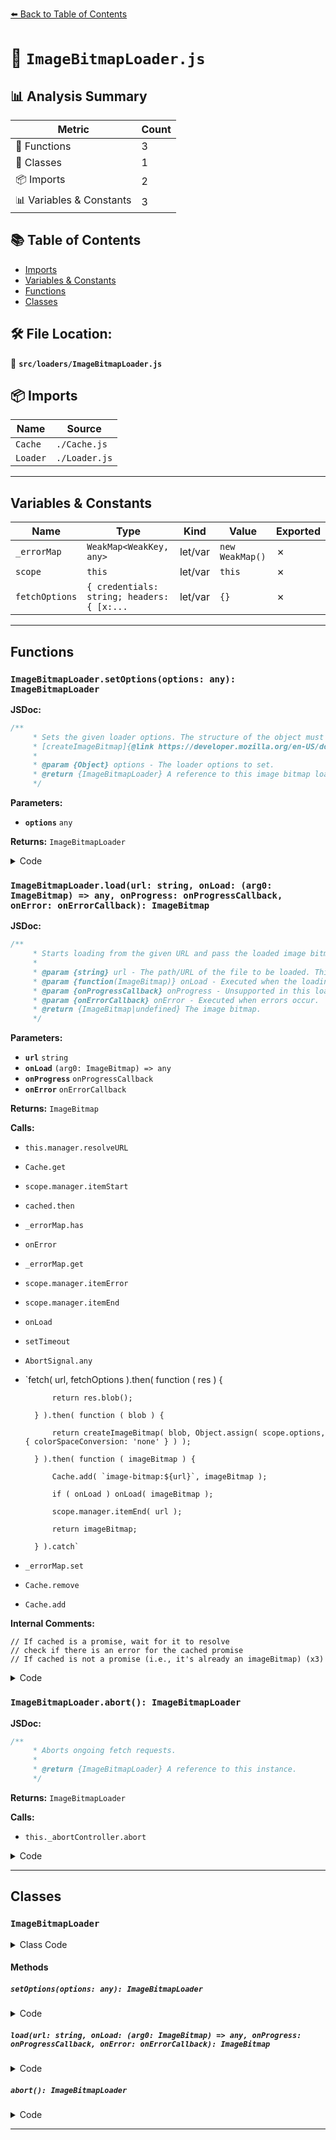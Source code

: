 [⬅️ Back to Table of Contents](../../index.md)

# 📄 `ImageBitmapLoader.js`

## 📊 Analysis Summary

| Metric | Count |
|--------|-------|
| 🔧 Functions | 3 |
| 🧱 Classes | 1 |
| 📦 Imports | 2 |
| 📊 Variables & Constants | 3 |

## 📚 Table of Contents

- [Imports](#imports)
- [Variables & Constants](#variables-constants)
- [Functions](#functions)
- [Classes](#classes)

## 🛠️ File Location:
📂 **`src/loaders/ImageBitmapLoader.js`**

## 📦 Imports

| Name | Source |
|------|--------|
| `Cache` | `./Cache.js` |
| `Loader` | `./Loader.js` |


---

## Variables & Constants

| Name | Type | Kind | Value | Exported |
|------|------|------|-------|----------|
| `_errorMap` | `WeakMap<WeakKey, any>` | let/var | `new WeakMap()` | ✗ |
| `scope` | `this` | let/var | `this` | ✗ |
| `fetchOptions` | `{ credentials: string; headers: { [x:...` | let/var | `{}` | ✗ |


---

## Functions

### `ImageBitmapLoader.setOptions(options: any): ImageBitmapLoader`

**JSDoc:**
```typescript
/**
	 * Sets the given loader options. The structure of the object must match the `options` parameter of
	 * [createImageBitmap]{@link https://developer.mozilla.org/en-US/docs/Web/API/Window/createImageBitmap}.
	 *
	 * @param {Object} options - The loader options to set.
	 * @return {ImageBitmapLoader} A reference to this image bitmap loader.
	 */
```

**Parameters:**

- **`options`** `any`

**Returns:** `ImageBitmapLoader`

<details><summary>Code</summary>

```typescript
setOptions( options ) {

		this.options = options;

		return this;

	}
```
</details>

### `ImageBitmapLoader.load(url: string, onLoad: (arg0: ImageBitmap) => any, onProgress: onProgressCallback, onError: onErrorCallback): ImageBitmap`

**JSDoc:**
```typescript
/**
	 * Starts loading from the given URL and pass the loaded image bitmap to the `onLoad()` callback.
	 *
	 * @param {string} url - The path/URL of the file to be loaded. This can also be a data URI.
	 * @param {function(ImageBitmap)} onLoad - Executed when the loading process has been finished.
	 * @param {onProgressCallback} onProgress - Unsupported in this loader.
	 * @param {onErrorCallback} onError - Executed when errors occur.
	 * @return {ImageBitmap|undefined} The image bitmap.
	 */
```

**Parameters:**

- **`url`** `string`
- **`onLoad`** `(arg0: ImageBitmap) => any`
- **`onProgress`** `onProgressCallback`
- **`onError`** `onErrorCallback`

**Returns:** `ImageBitmap`

**Calls:**

- `this.manager.resolveURL`
- `Cache.get`
- `scope.manager.itemStart`
- `cached.then`
- `_errorMap.has`
- `onError`
- `_errorMap.get`
- `scope.manager.itemError`
- `scope.manager.itemEnd`
- `onLoad`
- `setTimeout`
- `AbortSignal.any`
- `fetch( url, fetchOptions ).then( function ( res ) {

			return res.blob();

		} ).then( function ( blob ) {

			return createImageBitmap( blob, Object.assign( scope.options, { colorSpaceConversion: 'none' } ) );

		} ).then( function ( imageBitmap ) {

			Cache.add( `image-bitmap:${url}`, imageBitmap );

			if ( onLoad ) onLoad( imageBitmap );

			scope.manager.itemEnd( url );

			return imageBitmap;

		} ).catch`
- `_errorMap.set`
- `Cache.remove`
- `Cache.add`

**Internal Comments:**
```
// If cached is a promise, wait for it to resolve
// check if there is an error for the cached promise
// If cached is not a promise (i.e., it's already an imageBitmap) (x3)
```

<details><summary>Code</summary>

```typescript
load( url, onLoad, onProgress, onError ) {

		if ( url === undefined ) url = '';

		if ( this.path !== undefined ) url = this.path + url;

		url = this.manager.resolveURL( url );

		const scope = this;

		const cached = Cache.get( `image-bitmap:${url}` );

		if ( cached !== undefined ) {

			scope.manager.itemStart( url );

			// If cached is a promise, wait for it to resolve
			if ( cached.then ) {

				cached.then( imageBitmap => {

					// check if there is an error for the cached promise

					if ( _errorMap.has( cached ) === true ) {

						if ( onError ) onError( _errorMap.get( cached ) );

						scope.manager.itemError( url );
						scope.manager.itemEnd( url );

					} else {

						if ( onLoad ) onLoad( imageBitmap );

						scope.manager.itemEnd( url );

						return imageBitmap;

					}

				} );

				return;

			}

			// If cached is not a promise (i.e., it's already an imageBitmap)
			setTimeout( function () {

				if ( onLoad ) onLoad( cached );

				scope.manager.itemEnd( url );

			}, 0 );

			return cached;

		}

		const fetchOptions = {};
		fetchOptions.credentials = ( this.crossOrigin === 'anonymous' ) ? 'same-origin' : 'include';
		fetchOptions.headers = this.requestHeader;
		fetchOptions.signal = ( typeof AbortSignal.any === 'function' ) ? AbortSignal.any( [ this._abortController.signal, this.manager.abortController.signal ] ) : this._abortController.signal;

		const promise = fetch( url, fetchOptions ).then( function ( res ) {

			return res.blob();

		} ).then( function ( blob ) {

			return createImageBitmap( blob, Object.assign( scope.options, { colorSpaceConversion: 'none' } ) );

		} ).then( function ( imageBitmap ) {

			Cache.add( `image-bitmap:${url}`, imageBitmap );

			if ( onLoad ) onLoad( imageBitmap );

			scope.manager.itemEnd( url );

			return imageBitmap;

		} ).catch( function ( e ) {

			if ( onError ) onError( e );

			_errorMap.set( promise, e );

			Cache.remove( `image-bitmap:${url}` );

			scope.manager.itemError( url );
			scope.manager.itemEnd( url );

		} );

		Cache.add( `image-bitmap:${url}`, promise );
		scope.manager.itemStart( url );

	}
```
</details>

### `ImageBitmapLoader.abort(): ImageBitmapLoader`

**JSDoc:**
```typescript
/**
	 * Aborts ongoing fetch requests.
	 *
	 * @return {ImageBitmapLoader} A reference to this instance.
	 */
```

**Returns:** `ImageBitmapLoader`

**Calls:**

- `this._abortController.abort`

<details><summary>Code</summary>

```typescript
abort() {

		this._abortController.abort();
		this._abortController = new AbortController();

		return this;

	}
```
</details>


---

## Classes

### `ImageBitmapLoader`

<details><summary>Class Code</summary>

```ts
class ImageBitmapLoader extends Loader {

	/**
	 * Constructs a new image bitmap loader.
	 *
	 * @param {LoadingManager} [manager] - The loading manager.
	 */
	constructor( manager ) {

		super( manager );

		/**
		 * This flag can be used for type testing.
		 *
		 * @type {boolean}
		 * @readonly
		 * @default true
		 */
		this.isImageBitmapLoader = true;

		if ( typeof createImageBitmap === 'undefined' ) {

			console.warn( 'THREE.ImageBitmapLoader: createImageBitmap() not supported.' );

		}

		if ( typeof fetch === 'undefined' ) {

			console.warn( 'THREE.ImageBitmapLoader: fetch() not supported.' );

		}

		/**
		 * Represents the loader options.
		 *
		 * @type {Object}
		 * @default {premultiplyAlpha:'none'}
		 */
		this.options = { premultiplyAlpha: 'none' };

		/**
		 * Used for aborting requests.
		 *
		 * @private
		 * @type {AbortController}
		 */
		this._abortController = new AbortController();

	}

	/**
	 * Sets the given loader options. The structure of the object must match the `options` parameter of
	 * [createImageBitmap]{@link https://developer.mozilla.org/en-US/docs/Web/API/Window/createImageBitmap}.
	 *
	 * @param {Object} options - The loader options to set.
	 * @return {ImageBitmapLoader} A reference to this image bitmap loader.
	 */
	setOptions( options ) {

		this.options = options;

		return this;

	}

	/**
	 * Starts loading from the given URL and pass the loaded image bitmap to the `onLoad()` callback.
	 *
	 * @param {string} url - The path/URL of the file to be loaded. This can also be a data URI.
	 * @param {function(ImageBitmap)} onLoad - Executed when the loading process has been finished.
	 * @param {onProgressCallback} onProgress - Unsupported in this loader.
	 * @param {onErrorCallback} onError - Executed when errors occur.
	 * @return {ImageBitmap|undefined} The image bitmap.
	 */
	load( url, onLoad, onProgress, onError ) {

		if ( url === undefined ) url = '';

		if ( this.path !== undefined ) url = this.path + url;

		url = this.manager.resolveURL( url );

		const scope = this;

		const cached = Cache.get( `image-bitmap:${url}` );

		if ( cached !== undefined ) {

			scope.manager.itemStart( url );

			// If cached is a promise, wait for it to resolve
			if ( cached.then ) {

				cached.then( imageBitmap => {

					// check if there is an error for the cached promise

					if ( _errorMap.has( cached ) === true ) {

						if ( onError ) onError( _errorMap.get( cached ) );

						scope.manager.itemError( url );
						scope.manager.itemEnd( url );

					} else {

						if ( onLoad ) onLoad( imageBitmap );

						scope.manager.itemEnd( url );

						return imageBitmap;

					}

				} );

				return;

			}

			// If cached is not a promise (i.e., it's already an imageBitmap)
			setTimeout( function () {

				if ( onLoad ) onLoad( cached );

				scope.manager.itemEnd( url );

			}, 0 );

			return cached;

		}

		const fetchOptions = {};
		fetchOptions.credentials = ( this.crossOrigin === 'anonymous' ) ? 'same-origin' : 'include';
		fetchOptions.headers = this.requestHeader;
		fetchOptions.signal = ( typeof AbortSignal.any === 'function' ) ? AbortSignal.any( [ this._abortController.signal, this.manager.abortController.signal ] ) : this._abortController.signal;

		const promise = fetch( url, fetchOptions ).then( function ( res ) {

			return res.blob();

		} ).then( function ( blob ) {

			return createImageBitmap( blob, Object.assign( scope.options, { colorSpaceConversion: 'none' } ) );

		} ).then( function ( imageBitmap ) {

			Cache.add( `image-bitmap:${url}`, imageBitmap );

			if ( onLoad ) onLoad( imageBitmap );

			scope.manager.itemEnd( url );

			return imageBitmap;

		} ).catch( function ( e ) {

			if ( onError ) onError( e );

			_errorMap.set( promise, e );

			Cache.remove( `image-bitmap:${url}` );

			scope.manager.itemError( url );
			scope.manager.itemEnd( url );

		} );

		Cache.add( `image-bitmap:${url}`, promise );
		scope.manager.itemStart( url );

	}

	/**
	 * Aborts ongoing fetch requests.
	 *
	 * @return {ImageBitmapLoader} A reference to this instance.
	 */
	abort() {

		this._abortController.abort();
		this._abortController = new AbortController();

		return this;

	}

}
```
</details>

#### Methods

##### `setOptions(options: any): ImageBitmapLoader`

<details><summary>Code</summary>

```ts
setOptions( options ) {

		this.options = options;

		return this;

	}
```
</details>

##### `load(url: string, onLoad: (arg0: ImageBitmap) => any, onProgress: onProgressCallback, onError: onErrorCallback): ImageBitmap`

<details><summary>Code</summary>

```ts
load( url, onLoad, onProgress, onError ) {

		if ( url === undefined ) url = '';

		if ( this.path !== undefined ) url = this.path + url;

		url = this.manager.resolveURL( url );

		const scope = this;

		const cached = Cache.get( `image-bitmap:${url}` );

		if ( cached !== undefined ) {

			scope.manager.itemStart( url );

			// If cached is a promise, wait for it to resolve
			if ( cached.then ) {

				cached.then( imageBitmap => {

					// check if there is an error for the cached promise

					if ( _errorMap.has( cached ) === true ) {

						if ( onError ) onError( _errorMap.get( cached ) );

						scope.manager.itemError( url );
						scope.manager.itemEnd( url );

					} else {

						if ( onLoad ) onLoad( imageBitmap );

						scope.manager.itemEnd( url );

						return imageBitmap;

					}

				} );

				return;

			}

			// If cached is not a promise (i.e., it's already an imageBitmap)
			setTimeout( function () {

				if ( onLoad ) onLoad( cached );

				scope.manager.itemEnd( url );

			}, 0 );

			return cached;

		}

		const fetchOptions = {};
		fetchOptions.credentials = ( this.crossOrigin === 'anonymous' ) ? 'same-origin' : 'include';
		fetchOptions.headers = this.requestHeader;
		fetchOptions.signal = ( typeof AbortSignal.any === 'function' ) ? AbortSignal.any( [ this._abortController.signal, this.manager.abortController.signal ] ) : this._abortController.signal;

		const promise = fetch( url, fetchOptions ).then( function ( res ) {

			return res.blob();

		} ).then( function ( blob ) {

			return createImageBitmap( blob, Object.assign( scope.options, { colorSpaceConversion: 'none' } ) );

		} ).then( function ( imageBitmap ) {

			Cache.add( `image-bitmap:${url}`, imageBitmap );

			if ( onLoad ) onLoad( imageBitmap );

			scope.manager.itemEnd( url );

			return imageBitmap;

		} ).catch( function ( e ) {

			if ( onError ) onError( e );

			_errorMap.set( promise, e );

			Cache.remove( `image-bitmap:${url}` );

			scope.manager.itemError( url );
			scope.manager.itemEnd( url );

		} );

		Cache.add( `image-bitmap:${url}`, promise );
		scope.manager.itemStart( url );

	}
```
</details>

##### `abort(): ImageBitmapLoader`

<details><summary>Code</summary>

```ts
abort() {

		this._abortController.abort();
		this._abortController = new AbortController();

		return this;

	}
```
</details>


---